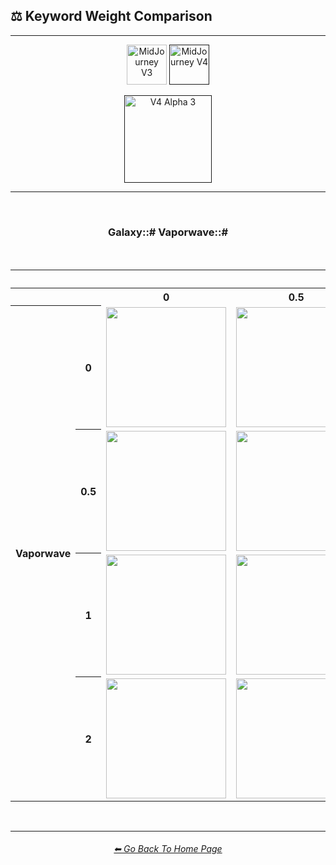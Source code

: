 <h2>⚖ Keyword Weight Comparison</h2>

<hr><!--------------->

<div align="center">

[<img src="F://GitHubRepo/MidJourney-Styles-and-Keywords-Reference/Images/Repo_Parts/Buttons/Version_Buttons/button_version_V3_inactive_half.webp?raw=true" alt="MidJourney V3" height="64" />](F://GitHubRepo/MidJourney-Styles-and-Keywords-Reference/Pages/MJ_V3/Comparison_Pages/Prompt_Writing/Keyword_Weight_Comparison.md)
[<img src="F://GitHubRepo/MidJourney-Styles-and-Keywords-Reference/Images/Repo_Parts/Buttons/Version_Buttons/button_version_V4_active_half.webp?raw=true" alt="MidJourney V4" height="64" />]()

[<img src="F://GitHubRepo/MidJourney-Styles-and-Keywords-Reference/Images/Repo_Parts/Buttons/Comparison_Page_Buttons/Subgroups/V4_Alpha_Versions/button_V4_alpha_3_active.webp?raw=true" alt="V4 Alpha 3" width="140.5" />]()

</div>

<hr>
<br>

<div align="center">

<h3>Galaxy::# Vaporwave::#</h3>
<br>

<table>
    <tr align=center valign=middle>
        <th></th><th></th>
        <th colspan="4">Galaxy</th>
    </tr>
    <tr align=center valign=middle>
        <th></th><th></th>
        <th>0</th>
        <th>0.5</th>
        <th>1</th>
        <th>2</th>
    </tr>
    <tr align=center valign=middle>
        <th rowspan="4">Vaporwave</th>
        <th>0</th>
        <td><img src="F://GitHubRepo/MidJourney-Styles-and-Keywords-Reference/Images/MJ_V4/V4_Alpha_3/Comparison_Page_Images/Keyword_Weight_Comparison/Galaxy_Vaporwave/Galaxy_0_Vaporwave_0.webp?raw=true" width="192" /></td>
        <td><img src="F://GitHubRepo/MidJourney-Styles-and-Keywords-Reference/Images/MJ_V4/V4_Alpha_3/Comparison_Page_Images/Keyword_Weight_Comparison/Galaxy_Vaporwave/Galaxy_0.5_Vaporwave_0.webp?raw=true" width="192" /></td>
        <td><img src="F://GitHubRepo/MidJourney-Styles-and-Keywords-Reference/Images/MJ_V4/V4_Alpha_3/Comparison_Page_Images/Keyword_Weight_Comparison/Galaxy_Vaporwave/Galaxy_1_Vaporwave_0.webp?raw=true" width="192" /></td>
        <td><img src="F://GitHubRepo/MidJourney-Styles-and-Keywords-Reference/Images/MJ_V4/V4_Alpha_3/Comparison_Page_Images/Keyword_Weight_Comparison/Galaxy_Vaporwave/Galaxy_2_Vaporwave_0.webp?raw=true" width="192" /></td>
    </tr>
    <tr align=center valign=middle>
        <th>0.5</th>
        <td><img src="F://GitHubRepo/MidJourney-Styles-and-Keywords-Reference/Images/MJ_V4/V4_Alpha_3/Comparison_Page_Images/Keyword_Weight_Comparison/Galaxy_Vaporwave/Galaxy_0_Vaporwave_0.5.webp?raw=true" width="192" /></td>
        <td><img src="F://GitHubRepo/MidJourney-Styles-and-Keywords-Reference/Images/MJ_V4/V4_Alpha_3/Comparison_Page_Images/Keyword_Weight_Comparison/Galaxy_Vaporwave/Galaxy_0.5_Vaporwave_0.5.webp?raw=true" width="192" /></td>
        <td><img src="F://GitHubRepo/MidJourney-Styles-and-Keywords-Reference/Images/MJ_V4/V4_Alpha_3/Comparison_Page_Images/Keyword_Weight_Comparison/Galaxy_Vaporwave/Galaxy_1_Vaporwave_0.5.webp?raw=true" width="192" /></td>
        <td><img src="F://GitHubRepo/MidJourney-Styles-and-Keywords-Reference/Images/MJ_V4/V4_Alpha_3/Comparison_Page_Images/Keyword_Weight_Comparison/Galaxy_Vaporwave/Galaxy_2_Vaporwave_0.5.webp?raw=true" width="192" /></td>
    </tr>
    <tr align=center valign=middle>
        <th>1</th>
        <td><img src="F://GitHubRepo/MidJourney-Styles-and-Keywords-Reference/Images/MJ_V4/V4_Alpha_3/Comparison_Page_Images/Keyword_Weight_Comparison/Galaxy_Vaporwave/Galaxy_0_Vaporwave_1.webp?raw=true" width="192" /></td>
        <td><img src="F://GitHubRepo/MidJourney-Styles-and-Keywords-Reference/Images/MJ_V4/V4_Alpha_3/Comparison_Page_Images/Keyword_Weight_Comparison/Galaxy_Vaporwave/Galaxy_0.5_Vaporwave_1.webp?raw=true" width="192" /></td>
        <td><img src="F://GitHubRepo/MidJourney-Styles-and-Keywords-Reference/Images/MJ_V4/V4_Alpha_3/Comparison_Page_Images/Keyword_Weight_Comparison/Galaxy_Vaporwave/Galaxy_1_Vaporwave_1.webp?raw=true" width="192" /></td>
        <td><img src="F://GitHubRepo/MidJourney-Styles-and-Keywords-Reference/Images/MJ_V4/V4_Alpha_3/Comparison_Page_Images/Keyword_Weight_Comparison/Galaxy_Vaporwave/Galaxy_2_Vaporwave_1.webp?raw=true" width="192" /></td>
    </tr>
    <tr align=center valign=middle>
        <th>2</th>
        <td><img src="F://GitHubRepo/MidJourney-Styles-and-Keywords-Reference/Images/MJ_V4/V4_Alpha_3/Comparison_Page_Images/Keyword_Weight_Comparison/Galaxy_Vaporwave/Galaxy_0_Vaporwave_2.webp?raw=true" width="192" /></td>
        <td><img src="F://GitHubRepo/MidJourney-Styles-and-Keywords-Reference/Images/MJ_V4/V4_Alpha_3/Comparison_Page_Images/Keyword_Weight_Comparison/Galaxy_Vaporwave/Galaxy_0.5_Vaporwave_2.webp?raw=true" width="192" /></td>
        <td><img src="F://GitHubRepo/MidJourney-Styles-and-Keywords-Reference/Images/MJ_V4/V4_Alpha_3/Comparison_Page_Images/Keyword_Weight_Comparison/Galaxy_Vaporwave/Galaxy_1_Vaporwave_2.webp?raw=true" width="192" /></td>
        <td><img src="F://GitHubRepo/MidJourney-Styles-and-Keywords-Reference/Images/MJ_V4/V4_Alpha_3/Comparison_Page_Images/Keyword_Weight_Comparison/Galaxy_Vaporwave/Galaxy_2_Vaporwave_2.webp?raw=true" width="192" /></td>
    </tr>
</table>

</div>

<br>

<hr><!--------------->
<div align="center">
<h6><a href="F://GitHubRepo/MidJourney-Styles-and-Keywords-Reference/README.md">⬅ Go Back To Home Page</a></h6>
</div>